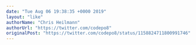 ```yaml
---
date: "Tue Aug 06 19:38:35 +0000 2019"
layout: "like"
authorName: "Chris Heilmann"
authorUrl: "https://twitter.com/codepo8"
originalPost: "https://twitter.com/codepo8/status/1158824711800991746"
---
```

